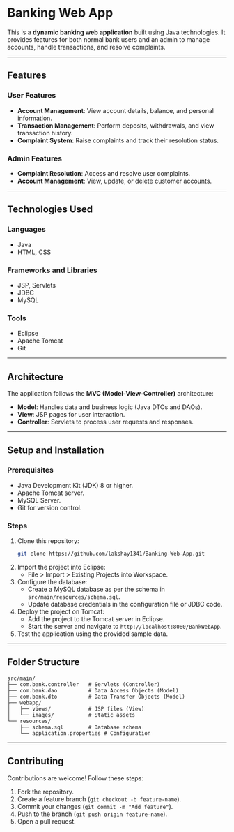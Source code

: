 # Banking Web App

This is a **dynamic banking web application** built using Java technologies. It provides features for both normal bank users and an admin to manage accounts, handle transactions, and resolve complaints.

---

## Features

### User Features
- **Account Management**: View account details, balance, and personal information.
- **Transaction Management**: Perform deposits, withdrawals, and view transaction history.
- **Complaint System**: Raise complaints and track their resolution status.

### Admin Features
- **Complaint Resolution**: Access and resolve user complaints.
- **Account Management**: View, update, or delete customer accounts.

---

## Technologies Used

### Languages
- Java
- HTML, CSS

### Frameworks and Libraries
- JSP, Servlets
- JDBC
- MySQL

### Tools
- Eclipse
- Apache Tomcat
- Git

---

## Architecture

The application follows the **MVC (Model-View-Controller)** architecture:
- **Model**: Handles data and business logic (Java DTOs and DAOs).
- **View**: JSP pages for user interaction.
- **Controller**: Servlets to process user requests and responses.

---

## Setup and Installation

### Prerequisites
- Java Development Kit (JDK) 8 or higher.
- Apache Tomcat server.
- MySQL Server.
- Git for version control.

### Steps
1. Clone this repository:
   ```bash
   git clone https://github.com/lakshay1341/Banking-Web-App.git
   ```
2. Import the project into Eclipse:
   - File > Import > Existing Projects into Workspace.
3. Configure the database:
   - Create a MySQL database as per the schema in `src/main/resources/schema.sql`.
   - Update database credentials in the configuration file or JDBC code.
4. Deploy the project on Tomcat:
   - Add the project to the Tomcat server in Eclipse.
   - Start the server and navigate to `http://localhost:8080/BankWebApp`.
5. Test the application using the provided sample data.

---

## Folder Structure

```plaintext
src/main/
├── com.bank.controller   # Servlets (Controller)
├── com.bank.dao          # Data Access Objects (Model)
├── com.bank.dto          # Data Transfer Objects (Model)
├── webapp/
│   ├── views/            # JSP files (View)
│   └── images/           # Static assets
└── resources/
    ├── schema.sql        # Database schema
    └── application.properties # Configuration
```

---

## Contributing

Contributions are welcome! Follow these steps:

1. Fork the repository.
2. Create a feature branch (`git checkout -b feature-name`).
3. Commit your changes (`git commit -m "Add feature"`).
4. Push to the branch (`git push origin feature-name`).
5. Open a pull request.

